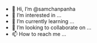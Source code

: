 - 👋 Hi, I’m @samchanpanha
- 👀 I’m interested in ...
- 🌱 I’m currently learning ...
- 💞️ I’m looking to collaborate on ...
- 📫 How to reach me ...

<!---
samchanpanha/samchanpanha is a ✨ special ✨ repository because its `README.md` (this file) appears on your GitHub profile.
You can click the Preview link to take a look at your changes.
--->
